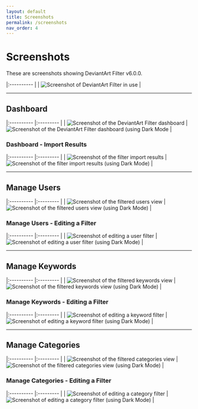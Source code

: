 ```yaml
---
layout: default
title: Screenshots
permalink: /screenshots
nav_order: 4
---
```



# Screenshots

These are screenshots showing DeviantArt Filter v6.0.0.

|:---------- |
| ![Screenshot of DeviantArt Filter in use](https://raw.githubusercontent.com/rthaut/deviantART-Filter/master/screenshots/Promo.png?raw=true) |

* * *

## Dashboard

|:---------- |:--------- |
| ![Screenshot of the DeviantArt Filter dashboard](https://raw.githubusercontent.com/rthaut/deviantART-Filter/master/screenshots/Dashboard-Light.png?raw=true) | ![Screenshot of the DeviantArt Filter dashboard (using Dark Mode](https://raw.githubusercontent.com/rthaut/deviantART-Filter/master/screenshots/Dashboard-Dark.png?raw=true) |

### Dashboard - Import Results

|:---------- |:--------- |
| ![Screenshot of the filter import results](https://raw.githubusercontent.com/rthaut/deviantART-Filter/master/screenshots/Dashboard-Import-Results-Light.png?raw=true) | ![Screenshot of the filter import results (using Dark Mode)](https://raw.githubusercontent.com/rthaut/deviantART-Filter/master/screenshots/Dashboard-Import-Results-Dark.png?raw=true) |

* * *

## Manage Users

|:---------- |:--------- |
| ![Screenshot of the filtered users view](https://raw.githubusercontent.com/rthaut/deviantART-Filter/master/screenshots/Users-Light.png?raw=true) | ![Screenshot of the filtered users view (using Dark Mode)](https://raw.githubusercontent.com/rthaut/deviantART-Filter/master/screenshots/Users-Dark.png?raw=true) |

### Manage Users - Editing a Filter

|:---------- |:--------- |
| ![Screenshot of editing a user filter](https://raw.githubusercontent.com/rthaut/deviantART-Filter/master/screenshots/Users-Editing-Light.png?raw=true) | ![Screenshot of editing a user filter (using Dark Mode)](https://raw.githubusercontent.com/rthaut/deviantART-Filter/master/screenshots/Users-Editing-Dark.png?raw=true) |

* * *

## Manage Keywords

|:---------- |:--------- |
| ![Screenshot of the filtered keywords view](https://raw.githubusercontent.com/rthaut/deviantART-Filter/master/screenshots/Keywords-Light.png?raw=true) | ![Screenshot of the filtered keywords view (using Dark Mode)](https://raw.githubusercontent.com/rthaut/deviantART-Filter/master/screenshots/Keywords-Dark.png?raw=true) |

### Manage Keywords - Editing a Filter

|:---------- |:--------- |
| ![Screenshot of editing a keyword filter](https://raw.githubusercontent.com/rthaut/deviantART-Filter/master/screenshots/Keywords-Editing-Light.png?raw=true) | ![Screenshot of editing a keyword filter (using Dark Mode)](https://raw.githubusercontent.com/rthaut/deviantART-Filter/master/screenshots/Keywords-Editing-Dark.png?raw=true) |

* * *

## Manage Categories

|:---------- |:--------- |
| ![Screenshot of the filtered categories view](https://raw.githubusercontent.com/rthaut/deviantART-Filter/master/screenshots/Categories-Light.png?raw=true) | ![Screenshot of the filtered categories view (using Dark Mode)](https://raw.githubusercontent.com/rthaut/deviantART-Filter/master/screenshots/Categories-Dark.png?raw=true) |

### Manage Categories - Editing a Filter

|:---------- |:--------- |
| ![Screenshot of editing a category filter](https://raw.githubusercontent.com/rthaut/deviantART-Filter/master/screenshots/Categories-Editing-Light.png?raw=true) | ![Screenshot of editing a category filter (using Dark Mode)](https://raw.githubusercontent.com/rthaut/deviantART-Filter/master/screenshots/Categories-Editing-Dark.png?raw=true) |

<script src="https://cdnjs.cloudflare.com/ajax/libs/SimpleLightbox/2.1.0/simpleLightbox.min.js" integrity="sha256-1tyXmT1+SAOus10OmiTwOT7OtD3l9/8PDkN/GwWupOI=" crossorigin="anonymous"></script>

<link rel="stylesheet" href="https://cdnjs.cloudflare.com/ajax/libs/SimpleLightbox/2.1.0/simpleLightbox.min.css" integrity="sha256-NRIlTETePaYNN5ZOB75nkv7IIcQC2mr4Q+mN/T8Y4ck=" crossorigin="anonymous" />

<script>
    var images = document.querySelectorAll('img[src]');
    for (const image of images) {
        var link = document.createElement('a');
        link.setAttribute('href', image.getAttribute('src'));
        link.setAttribute('title', image.getAttribute('alt'));
        image.parentNode.insertBefore(link, image);
        link.appendChild(image);
    }

    var tables = document.querySelectorAll('table');
    for (const table of tables) {
        new SimpleLightbox({
            'elements': table.querySelectorAll('a')
        });
    }
</script>
